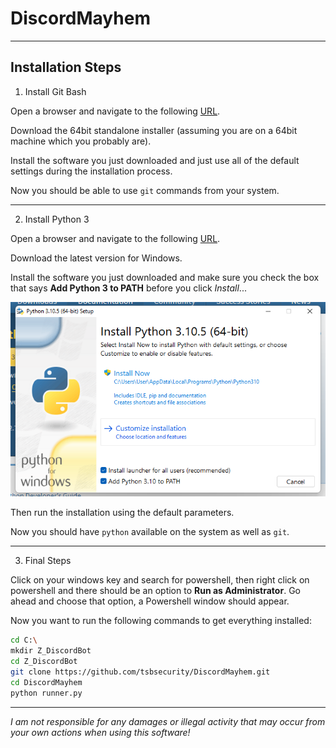 
# DiscordMayhem

---

## Installation Steps

1. Install Git Bash

Open a browser and navigate to the following [URL](https://git-scm.com/download/win).

Download the 64bit standalone installer (assuming you are on a 64bit machine which you probably are).

Install the software you just downloaded and just use all of the default settings during the installation process.

Now you should be able to use `git` commands from your system.

---

2. Install Python 3

Open a browser and navigate to the following [URL](https://www.python.org/downloads/).

Download the latest version for Windows.

Install the software you just downloaded and make sure you check the box that says **Add Python 3 to PATH** before you click *Install*...

![Add Python 3 to PATH](assets/add-python-to-path.PNG)

Then run the installation using the default parameters.

Now you should have `python` available on the system as well as `git`.

---

3. Final Steps

Click on your windows key and search for powershell, then right click on powershell and there should be an option to **Run as Administrator**.  Go ahead and choose that option, a Powershell window should appear.

Now you want to run the following commands to get everything installed:

```bash
cd C:\
mkdir Z_DiscordBot
cd Z_DiscordBot
git clone https://github.com/tsbsecurity/DiscordMayhem.git
cd DiscordMayhem
python runner.py
```

---

*I am not responsible for any damages or illegal activity that may occur from your own actions when using this software!*
